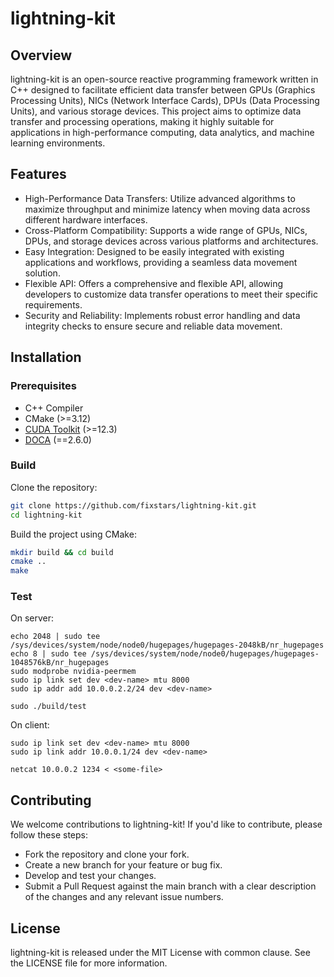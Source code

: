 # lightning-kit

## Overview
lightning-kit is an open-source reactive programming framework written in C++ designed to facilitate efficient data transfer between GPUs (Graphics Processing Units), NICs (Network Interface Cards), DPUs (Data Processing Units), and various storage devices.
This project aims to optimize data transfer and processing operations, making it highly suitable for applications in high-performance computing, data analytics, and machine learning environments.

## Features
- High-Performance Data Transfers: Utilize advanced algorithms to maximize throughput and minimize latency when moving data across different hardware interfaces.
- Cross-Platform Compatibility: Supports a wide range of GPUs, NICs, DPUs, and storage devices across various platforms and architectures.
- Easy Integration: Designed to be easily integrated with existing applications and workflows, providing a seamless data movement solution.
- Flexible API: Offers a comprehensive and flexible API, allowing developers to customize data transfer operations to meet their specific requirements.
- Security and Reliability: Implements robust error handling and data integrity checks to ensure secure and reliable data movement.

## Installation
### Prerequisites
- C++ Compiler
- CMake (>=3.12)
- [CUDA Toolkit](https://developer.nvidia.com/cuda-toolkit) (>=12.3)
- [DOCA](https://developer.nvidia.com/networking/doca) (==2.6.0)

### Build
Clone the repository:
```bash
git clone https://github.com/fixstars/lightning-kit.git
cd lightning-kit
```

Build the project using CMake:
```bash
mkdir build && cd build
cmake ..
make
```

### Test

On server:
```
echo 2048 | sudo tee /sys/devices/system/node/node0/hugepages/hugepages-2048kB/nr_hugepages
echo 8 | sudo tee /sys/devices/system/node/node0/hugepages/hugepages-1048576kB/nr_hugepages
sudo modprobe nvidia-peermem
sudo ip link set dev <dev-name> mtu 8000
sudo ip addr add 10.0.0.2.2/24 dev <dev-name>

sudo ./build/test
```

On client:
```
sudo ip link set dev <dev-name> mtu 8000
sudo ip link addr 10.0.0.1/24 dev <dev-name>

netcat 10.0.0.2 1234 < <some-file>
```

## Contributing
We welcome contributions to lightning-kit! If you'd like to contribute, please follow these steps:

- Fork the repository and clone your fork.
- Create a new branch for your feature or bug fix.
- Develop and test your changes.
- Submit a Pull Request against the main branch with a clear description of the changes and any relevant issue numbers.

## License
lightning-kit is released under the MIT License with common clause. See the LICENSE file for more information.
